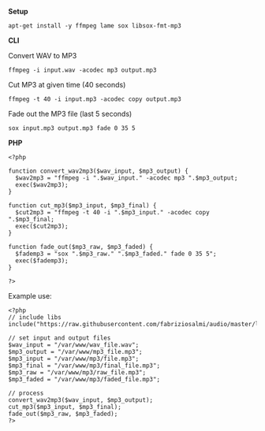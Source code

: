 **Setup**

`apt-get install -y ffmpeg lame sox libsox-fmt-mp3`

**CLI**

Convert WAV to MP3

`ffmpeg -i input.wav -acodec mp3 output.mp3`

Cut MP3 at given time (40 seconds)

`ffmpeg -t 40 -i input.mp3 -acodec copy output.mp3`

Fade out the MP3 file (last 5 seconds)

`sox input.mp3 output.mp3 fade 0 35 5`

**PHP**

```
<?php

function convert_wav2mp3($wav_input, $mp3_output) {
  $wav2mp3 = "ffmpeg -i ".$wav_input." -acodec mp3 ".$mp3_output;
  exec($wav2mp3);
}

function cut_mp3($mp3_input, $mp3_final) {
  $cut2mp3 = "ffmpeg -t 40 -i ".$mp3_input." -acodec copy ".$mp3_final;
  exec($cut2mp3);
}

function fade_out($mp3_raw, $mp3_faded) {
  $fademp3 = "sox ".$mp3_raw." ".$mp3_faded." fade 0 35 5";
  exec($fademp3);
}

?>
```
Example use:

```
<?php
// include libs
include("https://raw.githubusercontent.com/fabriziosalmi/audio/master/libs.php");

// set input and output files
$wav_input = "/var/www/wav_file.wav";
$mp3_output = "/var/www/mp3_file.mp3";
$mp3_input = "/var/www/mp3/file.mp3";
$mp3_final = "/var/www/mp3/final_file.mp3";
$mp3_raw = "/var/www/mp3/raw_file.mp3";
$mp3_faded = "/var/www/mp3/faded_file.mp3";

// process
convert_wav2mp3($wav_input, $mp3_output);
cut_mp3($mp3_input, $mp3_final);
fade_out($mp3_raw, $mp3_faded);
?>
```
